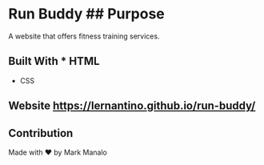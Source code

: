 # Run Buddy ## Purpose
A website that offers fitness training services.
## Built With * HTML
* CSS
## Website https://lernantino.github.io/run-buddy/
## Contribution
Made with ❤ by Mark Manalo
